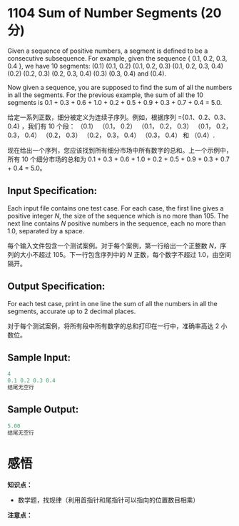 # 1104 Sum of Number Segments (20 分)

Given a sequence of positive numbers, a segment is defined to be a consecutive subsequence. For example, given the sequence { 0.1, 0.2, 0.3, 0.4 }, we have 10 segments: (0.1) (0.1, 0.2) (0.1, 0.2, 0.3) (0.1, 0.2, 0.3, 0.4) (0.2) (0.2, 0.3) (0.2, 0.3, 0.4) (0.3) (0.3, 0.4) and (0.4).

Now given a sequence, you are supposed to find the sum of all the numbers in all the segments. For the previous example, the sum of all the 10 segments is 0.1 + 0.3 + 0.6 + 1.0 + 0.2 + 0.5 + 0.9 + 0.3 + 0.7 + 0.4 = 5.0.

给定一系列正数，细分被定义为连续子序列。例如，根据序列 ={0.1、0.2、0.3、0.4} ，我们有 10 个段： （0.1） （0.1， 0.2） （0.1， 0.2， 0.3） （0.1， 0.2， 0.3， 0.4） （0.2， 0.3） （0.2， 0.3， 0.4） （0.3， 0.4） 和 （0.4）.

现在给出一个序列，您应该找到所有细分市场中所有数字的总和。上一个示例中，所有 10 个细分市场的总和为 0.1 + 0.3 + 0.6 + 1.0 + 0.2 + 0.5 + 0.9 + 0.3 + 0.7 + 0.4 = 5.0。

## Input Specification:

Each input file contains one test case. For each case, the first line gives a positive integer *N*, the size of the sequence which is no more than 105. The next line contains *N* positive numbers in the sequence, each no more than 1.0, separated by a space.

每个输入文件包含一个测试案例。对于每个案例，第一行给出一个正整数 *N*，序列的大小不超过 105。下一行包含序列中的 *N* 正数，每个数字不超过 1.0，由空间隔开。

## Output Specification:

For each test case, print in one line the sum of all the numbers in all the segments, accurate up to 2 decimal places.

对于每个测试案例，将所有段中所有数字的总和打印在一行中，准确率高达 2 小数位。

## Sample Input:

```cpp
4
0.1 0.2 0.3 0.4
结尾无空行
```

## Sample Output:

```cpp
5.00
结尾无空行
```

# 感悟

**知识点：**

- 数学题，找规律（利用首指针和尾指针可以指向的位置数目相乘）

**注意点：**
